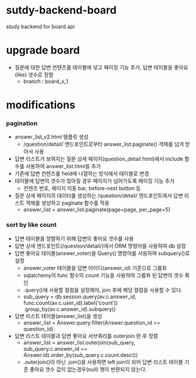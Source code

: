 # sutdy-backend-board
study backend for board api

# upgrade board
- 질문에 대한 답변 컨텐츠를 테이블에 넣고 페이징 기능 추가, 답변 테이블을 좋아요(like) 갯수로 정렬 
   - branch : board_x_1

# modifications

### pagination
- answer_list_v2.html 템플릿 생성
   - /question/detail/ 엔드포인트로부터 answer_list.paginate() 객체를 넘겨 받아서 사용 
- 답변 리스트가 보여지는 질문 상세 페이지(question_detail.html)에서 include 함수를 사용하여 answer_list.html을 추가
- 기존에 답변 컨텐츠를 field에 나열하는 방식에서 테이블로 변경
- 테이블에 답변의 갯수가 많아질 경우 페이지가 넘어가도록 페이징 기능 추가
   - 컨텐츠 번호, 페이지 이동 bar, before-next button 등
- 질문 상세 페이지의 데이터를 생성하는 /question/detail/ 엔드포인트에서 답변 리스트 객체를 생성하고 paginate 함수를 적용
   - answer_list = answer_list.paginate(page=page, per_page=5)

### sort by like count
- 답변 테이블을 정렬하기 위해 답변의 좋아요 갯수를 사용
- 답변 상세 엔드포인트(/question/detail/)에서 ORM 명령어를 사용하여 db 설정
- 답변 좋아요 테이블(answer_voter)을 Query() 명령어를 사용하여 subquery()로 설정
   - answer_voter 테이블을 답변 아이디(answer_id) 기준으로 그룹화
   - sqlalchemy의 func 함수의 count 기능을 사용하여 그룹화 된 답변의 갯수 확인
   - .query()에 사용할 컬럼을 설정해야, join 후에 해당 컬럼을 사용할 수 있다.
   - sub_query = db.session.query(av.c.answer_id, func.count(av.c.user_id).label('count')) \
                          .group_by(av.c.answer_id).subquery()
- 답변 리스트 테이블(answer_list)을 생성
   - answer_list = Answer.query.filter(Answer.question_id == question_id)
- 답변 리스트 테이블과 답변 좋아요 서브쿼리를 outerjoin 한 후 정렬
   - answer_list = answer_list.outerjoin(sub_query, sub_query.c.answer_id == Answer.id).order_by(sub_query.c.count.desc())
   - .outerjoin()이 아닌 .join()을 사용하면 left join이 되어 답변 리스트 테이블 기준 좋아요 갯수 값이 없는경우(null) 행이 반환되지 않는다.
